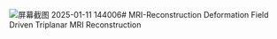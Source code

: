 ![屏幕截图 2025-01-11 144006](https://github.com/user-attachments/assets/d8f8f9f1-47f1-4b28-8b71-72a9c5dae5c0)# MRI-Reconstruction
Deformation Field Driven Triplanar MRI Reconstruction

